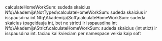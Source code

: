 calculateHomeWorkSum: sudeda skaicius
Nfq\Akademija\NotTyped\calculateHomeWorkSum: sudeda skaicius ir isspausdina int
Nfq\Akademija\Soft\calculateHomeWorkSum: sudeda skaicius (pageidauja int, bet ne strict) ir isspausdina int
Nfq\Akademija\Strict\calculateHomeWorkSum: sudeda skaicius (int stict) ir isspausdina int. taciau kai kvieciam per namespace veikia kaip soft
